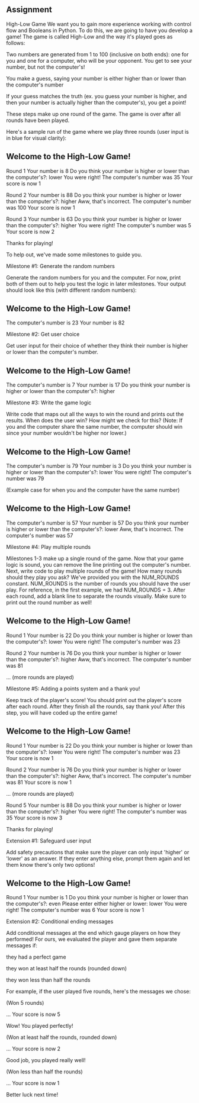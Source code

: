 ## Assignment

High-Low Game
We want you to gain more experience working with control flow and Booleans in Python. To do this, we are going to have you develop a game! The game is called High-Low and the way it's played goes as follows:

Two numbers are generated from 1 to 100 (inclusive on both ends): one for you and one for a computer, who will be your opponent. You get to see your number, but not the computer's!

You make a guess, saying your number is either higher than or lower than the computer's number

If your guess matches the truth (ex. you guess your number is higher, and then your number is actually higher than the computer's), you get a point!

These steps make up one round of the game. The game is over after all rounds have been played.

Here's a sample run of the game where we play three rounds (user input is in blue for visual clarity):

## Welcome to the High-Low Game!

Round 1
Your number is 8
Do you think your number is higher or lower than the computer's?: lower
You were right! The computer's number was 35
Your score is now 1

Round 2
Your number is 88
Do you think your number is higher or lower than the computer's?: higher
Aww, that's incorrect. The computer's number was 100
Your score is now 1

Round 3
Your number is 63
Do you think your number is higher or lower than the computer's?: higher
You were right! The computer's number was 5
Your score is now 2

Thanks for playing!

To help out, we've made some milestones to guide you.

Milestone #1: Generate the random numbers

Generate the random numbers for you and the computer. For now, print both of them out to help you test the logic in later milestones. Your output should look like this (with different random numbers):

## Welcome to the High-Low Game!

The computer's number is 23
Your number is 82

Milestone #2: Get user choice

Get user input for their choice of whether they think their number is higher or lower than the computer's number.

## Welcome to the High-Low Game!

The computer's number is 7
Your number is 17
Do you think your number is higher or lower than the computer's?: higher

Milestone #3: Write the game logic

Write code that maps out all the ways to win the round and prints out the results. When does the user win? How might we check for this? (Note: If you and the computer share the same number, the computer should win since your number wouldn't be higher nor lower.)

## Welcome to the High-Low Game!

The computer's number is 79
Your number is 3
Do you think your number is higher or lower than the computer's?: lower
You were right! The computer's number was 79

(Example case for when you and the computer have the same number)

## Welcome to the High-Low Game!

The computer's number is 57
Your number is 57
Do you think your number is higher or lower than the computer's?: lower
Aww, that's incorrect. The computer's number was 57

Milestone #4: Play multiple rounds

Milestones 1-3 make up a single round of the game. Now that your game logic is sound, you can remove the line printing out the computer's number. Next, write code to play multiple rounds of the game! How many rounds should they play you ask? We've provided you with the NUM_ROUNDS constant. NUM_ROUNDS is the number of rounds you should have the user play. For reference, in the first example, we had NUM_ROUNDS = 3. After each round, add a blank line to separate the rounds visually. Make sure to print out the round number as well!

## Welcome to the High-Low Game!

Round 1
Your number is 22
Do you think your number is higher or lower than the computer's?: lower
You were right! The computer's number was 23

Round 2
Your number is 76
Do you think your number is higher or lower than the computer's?: higher
Aww, that's incorrect. The computer's number was 81

... (more rounds are played)

Milestone #5: Adding a points system and a thank you!

Keep track of the player's score! You should print out the player's score after each round. After they finish all the rounds, say thank you! After this step, you will have coded up the entire game!

## Welcome to the High-Low Game!

Round 1
Your number is 22
Do you think your number is higher or lower than the computer's?: lower
You were right! The computer's number was 23
Your score is now 1

Round 2
Your number is 76
Do you think your number is higher or lower than the computer's?: higher
Aww, that's incorrect. The computer's number was 81
Your score is now 1

... (more rounds are played)

Round 5
Your number is 88
Do you think your number is higher or lower than the computer's?: higher
You were right! The computer's number was 35
Your score is now 3

Thanks for playing!

Extension #1: Safeguard user input

Add safety precautions that make sure the player can only input 'higher' or 'lower' as an answer. If they enter anything else, prompt them again and let them know there's only two options!

## Welcome to the High-Low Game!

Round 1
Your number is 1
Do you think your number is higher or lower than the computer's?: even
Please enter either higher or lower: lower
You were right! The computer's number was 6
Your score is now 1

Extension #2: Conditional ending messages

Add conditional messages at the end which gauge players on how they performed! For ours, we evaluated the player and gave them separate messages if:

they had a perfect game

they won at least half the rounds (rounded down)

they won less than half the rounds

For example, if the user played five rounds, here's the messages we chose:

(Won 5 rounds)

...
Your score is now 5

Wow! You played perfectly!

(Won at least half the rounds, rounded down)

...
Your score is now 2

Good job, you played really well!

(Won less than half the rounds)

...
Your score is now 1

Better luck next time!
